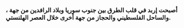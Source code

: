 ### أصبحت إربد في قلب الطرق بين جنوب سوريا وبلاد الرافدين من جهة ، والساحل الفلسطيني والحجاز من جهة أخرى خلال العصر الهلنستي.